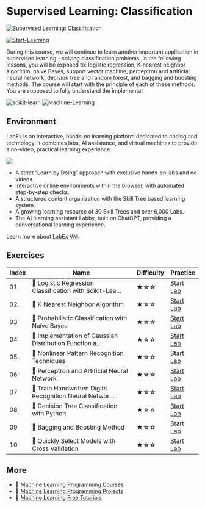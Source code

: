 # Supervised Learning: Classification

[![Supervised Learning: Classification](https://cover-creator.appbot.io/supervised-learning-classification.png)](https://labex.io/courses/supervised-learning-classification)

[![Start-Learning](https://img.shields.io/badge/Start-Learning-whitesmoke?style=for-the-badge)](https://labex.io/courses/supervised-learning-classification)

During this course, we will continue to learn another important application in supervised learning - solving classification problems. In the following lessons, you will be exposed to: logistic regression, K-nearest neighbor algorithm, naive Bayes, support vector machine, perceptron and artificial neural network, decision tree and random forest, and bagging and boosting methods. The course will start with the principle of each of these methods. You are supposed to fully understand the implementat

![scikit-learn](https://img.shields.io/badge/scikit-learn-whitesmoke?style=for-the-badge&logo=scikit-learn)
![Machine-Learning](https://img.shields.io/badge/Machine-Learning-whitesmoke?style=for-the-badge&logo=machine-learning)


## Environment

LabEx is an interactive, hands-on learning platform dedicated to coding and technology. It combines labs, AI assistance, and virtual machines to provide a no-video, practical learning experience.

![](https://tutorial-screenshot.getvm.io/images/vm-1725247253.png)

- A strict “Learn by Doing” approach with exclusive hands-on labs and no videos.
- Interactive online environments within the browser, with automated step-by-step checks.
- A structured content organization with the Skill Tree based learning system.
- A growing learning resource of 30 Skill Trees and over 6,000 Labs.
- The AI learning assistant Labby, built on ChatGPT, providing a conversational learning experience.

Learn more about [LabEx VM](https://support.labex.io/using-labex/virtual-machine).

## Exercises

|   Index | Name                                                    | Difficulty   | Practice                                                                                                                           |
|---------|---------------------------------------------------------|--------------|------------------------------------------------------------------------------------------------------------------------------------|
|      01 | 📖 Logistic Regression Classification with Scikit-Lea... | ★☆☆          | <a target='_blank' href='https://labex.io/tutorials/ml-logistic-regression-classification-with-scikit-learn-20800'>Start Lab</a>   |
|      02 | 📖 K Nearest Neighbor Algorithm                          | ★☆☆          | <a target='_blank' href='https://labex.io/tutorials/ml-k-nearest-neighbor-algorithm-20796'>Start Lab</a>                           |
|      03 | 📖 Probabilistic Classification with Naive Bayes         | ★☆☆          | <a target='_blank' href='https://labex.io/tutorials/ml-probabilistic-classification-with-naive-bayes-20801'>Start Lab</a>          |
|      04 | 📖 Implementation of Gaussian Distribution Function a... | ★☆☆          | <a target='_blank' href='https://labex.io/tutorials/implementation-of-gaussian-distribution-function-and-draw-20786'>Start Lab</a> |
|      05 | 📖 Nonlinear Pattern Recognition Techniques              | ★☆☆          | <a target='_blank' href='https://labex.io/tutorials/ml-nonlinear-pattern-recognition-techniques-20812'>Start Lab</a>               |
|      06 | 📖 Perceptron and Artificial Neural Network              | ★☆☆          | <a target='_blank' href='https://labex.io/tutorials/ml-perceptron-and-artificial-neural-network-20802'>Start Lab</a>               |
|      07 | 📖 Train Handwritten Digits Recognition Neural Networ... | ★☆☆          | <a target='_blank' href='https://labex.io/tutorials/ml-train-handwritten-digits-recognition-neural-network-20814'>Start Lab</a>    |
|      08 | 📖 Decision Tree Classification with Python              | ★☆☆          | <a target='_blank' href='https://labex.io/tutorials/ml-decision-tree-classification-with-python-20760'>Start Lab</a>               |
|      09 | 📖 Bagging and Boosting Method                           | ★☆☆          | <a target='_blank' href='https://labex.io/tutorials/ml-bagging-and-boosting-method-20749'>Start Lab</a>                            |
|      10 | 📖 Quickly Select Models with Cross Validation           | ★☆☆          | <a target='_blank' href='https://labex.io/tutorials/ml-quickly-select-models-with-cross-validation-20807'>Start Lab</a>            |

## More

- 🔗 [Machine Learning Programming Courses](https://github.com/labex-labs/awesome-programming-courses)
- 🔗 [Machine Learning Programming Projects](https://github.com/labex-labs/awesome-programming-projects)
- 🔗 [Machine Learning Free Tutorials](https://github.com/labex-labs/ml-free-tutorials)

